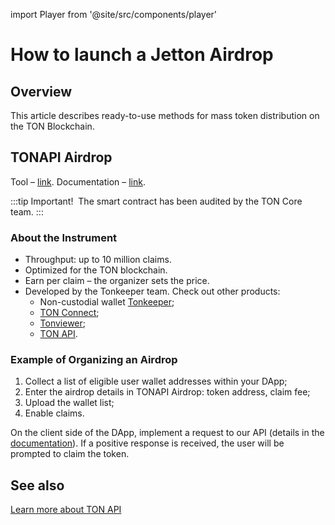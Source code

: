 import Player from '@site/src/components/player'

# How to launch a Jetton Airdrop

## Overview

This article describes ready-to-use methods for mass token distribution on the TON Blockchain.

## TONAPI Airdrop

<Player url="https://www.youtube.com/watch?v=8HHXykOyNys" />

Tool – [link](https://tonapi.io/airdrop?utm_source=web&utm_medium=tondocs&utm_campaign=tondocs_1).
Documentation – [link](https://docs.tonconsole.com/tonconsole/jettons/airdrop).

:::tip Important! 
The smart contract has been audited by the TON Core team.
:::

### About the Instrument

- Throughput: up to 10 million claims.
- Optimized for the TON blockchain.
- Earn per claim – the organizer sets the price.
- Developed by the Tonkeeper team. Check out other products:
    - Non-custodial wallet [Tonkeeper](/v3/concepts/dive-into-ton/ton-ecosystem/wallet-apps#tonkeeper);
    - [TON Connect](/v3/guidelines/ton-connect/overview);
    - [Tonviewer](/v3/concepts/dive-into-ton/ton-ecosystem/explorers-in-ton#tonviewer);
    - [TON API](https://tonapi.io/).

### Example of Organizing an Airdrop

1. Collect a list of eligible user wallet addresses within your DApp;
2. Enter the airdrop details in TONAPI Airdrop: token address, claim fee;
3. Upload the wallet list;
4. Enable claims.

On the client side of the DApp, implement a request to our API (details in the [documentation](https://docs.tonconsole.com/tonconsole/jettons/airdrop#api-for-dapp-interaction)). If a positive response is received, the user will be prompted to claim the token.

## See also

[Learn more about TON API](https://tonapi.io?utm_source=web&utm_medium=tondocs&utm_campaign=tondocs_2)